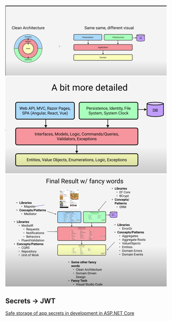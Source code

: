 ![alt text](images/image.png)
![alt text](images/image-1.png)
![alt text](images/image-2.png)

## Secrets -> JWT

[Safe storage of app secrets in development in ASP.NET Core](https://learn.microsoft.com/en-us/aspnet/core/security/app-secrets?view=aspnetcore-8.0&tabs=windows)
